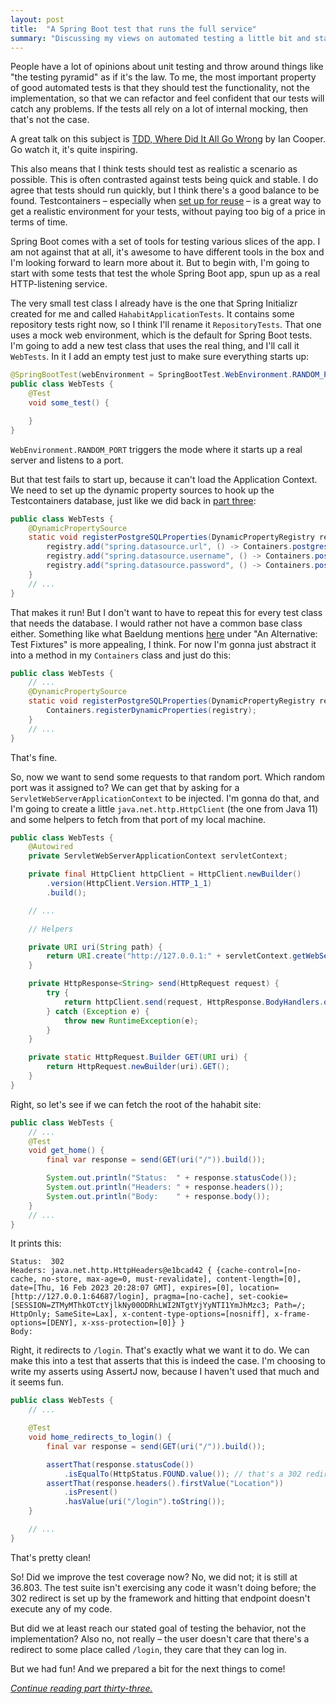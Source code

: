```yaml
---
layout: post
title:  "A Spring Boot test that runs the full service"
summary: "Discussing my views on automated testing a little bit and start adding some full service web tests to Hahabit."
---
```

People have a lot of opinions about unit testing and throw around things like "the testing pyramid" as if it's the law. To me, the most important property of good automated tests is that they should test the functionality, not the implementation, so that we can refactor and feel confident that our tests will catch any problems. If the tests all rely on a lot of internal mocking, then that's not the case.

A great talk on this subject is [TDD, Where Did It All Go Wrong](https://www.youtube.com/watch?v=EZ05e7EMOLM) by Ian Cooper. Go watch it, it's quite inspiring. 

This also means that I think tests should test as realistic a scenario as possible. This is often contrasted against tests being quick and stable. I do agree that tests should run quickly, but I think there's a good balance to be found. Testcontainers – especially when [set up for reuse](/posts/2023-01-03-habit-tracker-part-three-making-it-run) – is a great way to get a realistic environment for your tests, without paying too big of a price in terms of time.

Spring Boot comes with a set of tools for testing various slices of the app. I am not against that at all, it's awesome to have different tools in the box and I'm looking forward to learn more about it. But to begin with, I'm going to start with some tests that test the whole Spring Boot app, spun up as a real HTTP-listening service.

The very small test class I already have is the one that Spring Initializr created for me and called `HahabitApplicationTests`. It contains some repository tests right now, so I think I'll rename it `RepositoryTests`. That one uses a mock web environment, which is the default for Spring Boot tests. I'm going to add a new test class that uses the real thing, and I'll call it `WebTests`. In it I add an empty test just to make sure everything starts up: 

```java
@SpringBootTest(webEnvironment = SpringBootTest.WebEnvironment.RANDOM_PORT)
public class WebTests {
    @Test
    void some_test() {

    }
}
```

`WebEnvironment.RANDOM_PORT` triggers the mode where it starts up a real server and listens to a port.  

But that test fails to start up, because it can't load the Application Context. We need to set up the dynamic property sources to hook up the Testcontainers database, just like we did back in [part three](/posts/2023-01-03-habit-tracker-part-three-making-it-run):

```java
public class WebTests {
    @DynamicPropertySource
    static void registerPostgreSQLProperties(DynamicPropertyRegistry registry) {
        registry.add("spring.datasource.url", () -> Containers.postgres().getJdbcUrl());
        registry.add("spring.datasource.username", () -> Containers.postgres().getUsername());
        registry.add("spring.datasource.password", () -> Containers.postgres().getPassword());
    }
    // ...
}
```

That makes it run! But I don't want to have to repeat this for every test class that needs the database. I would rather not have a common base class either.  Something like what Baeldung mentions [here](https://www.baeldung.com/spring-dynamicpropertysource) under "An Alternative: Test Fixtures" is more appealing, I think. For now I'm gonna just abstract it into a method in my `Containers` class and just do this:

```java 
public class WebTests {
    // ...
    @DynamicPropertySource
    static void registerPostgreSQLProperties(DynamicPropertyRegistry registry) {
        Containers.registerDynamicProperties(registry);
    }
    // ...
}
```

That's fine. 

So, now we want to send some requests to that random port. Which random port was it assigned to? We can get that by asking for a `ServletWebServerApplicationContext` to be injected. I'm gonna do that, and I'm going to create a little `java.net.http.HttpClient` (the one from Java 11) and some helpers to fetch from that port of my local machine. 

```java
public class WebTests {
    @Autowired
    private ServletWebServerApplicationContext servletContext;

    private final HttpClient httpClient = HttpClient.newBuilder()
        .version(HttpClient.Version.HTTP_1_1)
        .build();

    // ...

    // Helpers

    private URI uri(String path) {
        return URI.create("http://127.0.0.1:" + servletContext.getWebServer().getPort() + path);
    }

    private HttpResponse<String> send(HttpRequest request) {
        try {
            return httpClient.send(request, HttpResponse.BodyHandlers.ofString());
        } catch (Exception e) {
            throw new RuntimeException(e);
        }
    }

    private static HttpRequest.Builder GET(URI uri) {
        return HttpRequest.newBuilder(uri).GET();
    }
}
```

Right, so let's see if we can fetch the root of the hahabit site:

```java
public class WebTests {
    // ...
    @Test
    void get_home() {
        final var response = send(GET(uri("/")).build());

        System.out.println("Status:  " + response.statusCode());
        System.out.println("Headers: " + response.headers());
        System.out.println("Body:    " + response.body());
    }
    // ...
}
```

It prints this:

```
Status:  302
Headers: java.net.http.HttpHeaders@e1bcad42 { {cache-control=[no-cache, no-store, max-age=0, must-revalidate], content-length=[0], date=[Thu, 16 Feb 2023 20:28:07 GMT], expires=[0], location=[http://127.0.0.1:64687/login], pragma=[no-cache], set-cookie=[SESSION=ZTMyMThkOTctYjlkNy00ODRhLWI2NTgtYjYyNTI1YmJhMzc3; Path=/; HttpOnly; SameSite=Lax], x-content-type-options=[nosniff], x-frame-options=[DENY], x-xss-protection=[0]} }
Body:    
```

Right, it redirects to `/login`. That's exactly what we want it to do. We can make this into a test that asserts that this is indeed the case. I'm choosing to write my asserts using AssertJ now, because I haven't used that much and it seems fun.

```java
public class WebTests {
    // ...

    @Test
    void home_redirects_to_login() {
        final var response = send(GET(uri("/")).build());

        assertThat(response.statusCode())
            .isEqualTo(HttpStatus.FOUND.value()); // that's a 302 redirect
        assertThat(response.headers().firstValue("Location"))
            .isPresent()
            .hasValue(uri("/login").toString());
    }

    // ...
}
```

That's pretty clean!

So! Did we improve the test coverage now? No, we did not; it is still at 36.803. The test suite isn't exercising any code it wasn't doing before; the 302 redirect is set up by the framework and hitting that endpoint doesn't execute any of my code. 

But did we at least reach our stated goal of testing the behavior, not the implementation? Also no, not really – the user doesn't care that there's a redirect to some place called `/login`, they care that they can log in.   

But we had fun! And we prepared a bit for the next things to come! 

_[Continue reading part thirty-three.](/posts/2023-02-18-html-unit-testing)_